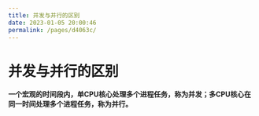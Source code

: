 ```yaml
---
title: 并发与并行的区别
date: 2023-01-05 20:00:46
permalink: /pages/d4063c/
---
```

# 并发与并行的区别

**一个宏观的时间段内，单CPU核心处理多个进程任务，称为并发；多CPU核心在同一时间处理多个进程任务，称为并行。**

